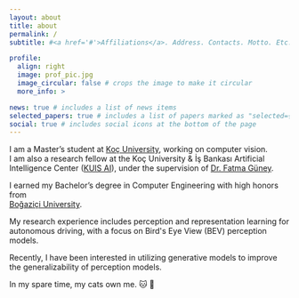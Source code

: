 ```yaml
---
layout: about
title: about
permalink: /
subtitle: #<a href='#'>Affiliations</a>. Address. Contacts. Motto. Etc.

profile:
  align: right
  image: prof_pic.jpg
  image_circular: false # crops the image to make it circular
  more_info: >

news: true # includes a list of news items
selected_papers: true # includes a list of papers marked as "selected={true}"
social: true # includes social icons at the bottom of the page
---
```


I am a Master’s student at [Koç University](https://www.ku.edu.tr/en/), working on computer vision. \
I am also a research fellow at the Koç University & İş Bankası Artificial Intelligence Center ([KUIS AI](https://ai.ku.edu.tr/)), under the supervision of [Dr. Fatma Güney](https://mysite.ku.edu.tr/fguney/).

I earned my Bachelor’s degree in Computer Engineering with high honors from \
[Boğaziçi University](https://bogazici.edu.tr/en-US/Index).

My research experience includes perception and representation learning for autonomous driving, with a focus on Bird's Eye View (BEV) perception models. 

Recently, I have been interested in utilizing generative models to improve the generalizability of perception models.


In my spare time, my cats own me. :cat: :paw_prints:


<!-- Write your biography here. Tell the world about yourself. Link to your favorite [subreddit](http://reddit.com). You can put a picture in, too. The code is already in, just name your picture `prof_pic.jpg` and put it in the `img/` folder.

Put your address / P.O. box / other info right below your picture. You can also disable any of these elements by editing `profile` property of the YAML header of your `_pages/about.md`. Edit `_bibliography/papers.bib` and Jekyll will render your [publications page](/al-folio/publications/) automatically.

Link to your social media connections, too. This theme is set up to use [Font Awesome icons](https://fontawesome.com/) and [Academicons](https://jpswalsh.github.io/academicons/), like the ones below. Add your Facebook, Twitter, LinkedIn, Google Scholar, or just disable all of them. -->
